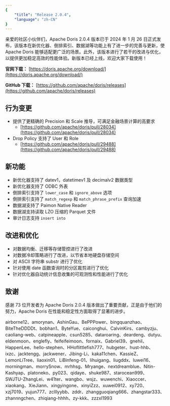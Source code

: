 ```yaml
---
{
    "title": "Release 2.0.4",
    "language": "zh-CN"
}
---
```


亲爱的社区小伙伴们，Apache Doris 2.0.4  版本已于 2024 年 1 月 26 日正式发布，该版本在新优化器、倒排索引、数据湖等功能上有了进一步的完善与更新，使 Apache Doris 能够适配更广泛的场景。此外，该版本进行了若干的改进与优化，以提供更加稳定高效的性能体验。新版本已经上线，欢迎大家下载使用！

**官网下载：** [https://doris.apache.org/download/](https://doris.apache.org/download/)

**GitHub 下载：** [https://github.com/apache/doris/releases](https://github.com/apache/doris/releases)

## 行为变更
- 提供了更精确的 Precision 和 Scale 推导，可满足金融场景计算的高要求
  - [https://github.com/apache/doris/pull/28034](https://github.com/apache/doris/pull/28034)
- Drop Policy 支持了 User 和 Role
  - [https://github.com/apache/doris/pull/29488](https://github.com/apache/doris/pull/29488) 

## 新功能
- 新优化器支持了 datev1，datetimev1 及 decimalv2 数据类型
- 新优化器支持了 ODBC 外表
- 倒排索引支持了 `lower_case` 和 `ignore_above` 选项
- 倒排索引支持了 `match_regexp` 和 `match_phrase_prefix` 查询加速
- 数据湖支持了 Paimon Native Reader
- 数据湖支持读取 LZO 压缩的 Parquet 文件
- 审计日志支持 `insert into`

## 改进和优化
- 对数据均衡、迁移等存储管控进行了改进
- 对数据冷却策略进行了改进，以节省本地硬盘存储空间
- 对 ASCII 字符串 substr 进行了优化
- 针对使用 date 函数查询时的分区裁剪进行了优化
- 针对优化器自动统计信息收集的可观测性和性能进行了优化


## 致谢

感谢 73 位开发者为 Apache Doris 2.0.4 版本做出了重要贡献，正是由于他们的努力，Apache Doris 在性能和稳定性方面取得了显著的进步。

airborne12、amorynan、AshinGau、BePPPower、bingquanzhao、BiteTheDDDDt、bobhan1、ByteYue、caiconghui、CalvinKirs、cambyzju、caoliang-web、catpineapple、csun5285、dataroaring、deardeng、dutyu、eldenmoon、englefly、feifeifeimoon、fornaix、Gabriel39、gnehil、HappenLee、hello-stephen、HHoflittlefish777、hubgeter、hust-hhb、ixzc、jacktengg、jackwener、Jibing-Li、kaka11chen、KassieZ、LemonLiTree、liaoxin01、LiBinfeng-01、lihuigang、liugddx、luwei16、morningman、morrySnow、mrhhsg、Mryange、nextdreamblue、Nitin-Kashyap、platoneko、py023、qidaye、shuke987、starocean999、SWJTU-ZhangLei、w41ter、wangbo、wsjz、wuwenchi、Xiaoccer、xiaokang、XieJiann、xingyingone、xinyiZzz、xuwei0912、xy720、xzj7019、yujun777、zclllyybb、zddr、zhangguoqiang666、zhangstar333、zhannngchen、zhiqiang-hhhh、zy-kkk、zzzxl1993